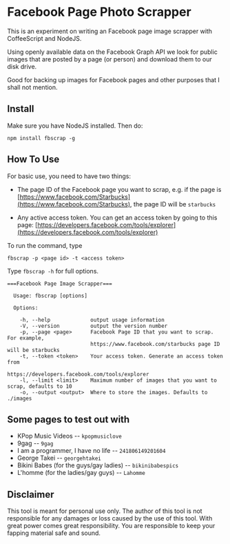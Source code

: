 # Facebook Page Photo Scrapper

This is an experiment on writing an Facebook page image scrapper with CoffeeScript and NodeJS. 

Using openly available data on the Facebook Graph API we look for public images that are posted by a page (or person) and download them to our disk drive. 

Good for backing up images for Facebook pages and other purposes that I shall not mention.

## Install

Make sure you have NodeJS installed. Then do: 

    npm install fbscrap -g

## How To Use

For basic use, you need to have two things:

* The page ID of the Facebook page you want to scrap, e.g. if the page is [https://www.facebook.com/Starbucks](https://www.facebook.com/Starbucks), the page ID will be `starbucks`

* Any active access token. You can get an access token by going to this page: [https://developers.facebook.com/tools/explorer](https://developers.facebook.com/tools/explorer)

To run the command, type

    fbscrap -p <page id> -t <access token>

Type `fbscrap -h` for full options.

    ===Facebook Page Image Scrapper===

      Usage: fbscrap [options]

      Options:

        -h, --help             output usage information
        -V, --version          output the version number
        -p, --page <page>      Facebook Page ID that you want to scrap. For example, 
                               https://www.facebook.com/starbucks page ID will be starbucks
        -t, --token <token>    Your access token. Generate an access token from 
                               https://developers.facebook.com/tools/explorer
        -l, --limit <limit>    Maximum number of images that you want to scrap, defaults to 10
        -o, --output <output>  Where to store the images. Defaults to ./images

## Some pages to test out with

* KPop Music Videos -- `kpopmusiclove`
* 9gag -- `9gag`
* I am a programmer, I have no life -- `241806149201604`
* George Takei -- `georgehtakei`
* Bikini Babes (for the guys/gay ladies) -- `bikinibabespics`
* L'homme (for the ladies/gay guys) -- `Lahomme`

## Disclaimer

This tool is meant for personal use only. The author of this tool is not responsible for any damages or loss caused by the use of this tool. With great power comes great responsibility. You are responsible to keep your fapping material safe and sound.



